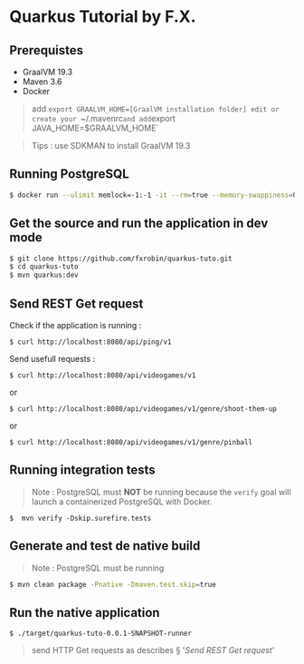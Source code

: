 # Quarkus Tutorial by F.X.

## Prerequistes

- GraalVM 19.3
- Maven 3.6
- Docker

> add `export GRAALVM_HOME=[GraalVM installation folder]
> edit or create your `~/.mavenrc` and add `export JAVA_HOME=$GRAALVM_HOME`

> Tips : use SDKMAN to install GraalVM 19.3


## Running PostgreSQL

```bash
$ docker run --ulimit memlock=-1:-1 -it --rm=true --memory-swappiness=0 --name quarkus_tuto -e POSTGRES_USER=quarkus_tuto -e POSTGRES_PASSWORD=quarkus_tuto -e POSTGRES_DB=quarkus_tuto -p 5432:5432 postgres:12.2
```

## Get the source and run the application in dev mode


```bash
$ git clone https://github.com/fxrobin/quarkus-tuto.git
$ cd quarkus-tuto
$ mvn quarkus:dev
```

## Send REST Get request

Check if the application is running :

```
$ curl http://localhost:8080/api/ping/v1
```

Send usefull requests :


```
$ curl http://localhost:8080/api/videogames/v1
```

or

```
$ curl http://localhost:8080/api/videogames/v1/genre/shoot-them-up
```

or 

```
$ curl http://localhost:8080/api/videogames/v1/genre/pinball
```

## Running integration tests

> Note : PostgreSQL must **NOT** be running because the `verify` goal will launch a containerized PostgreSQL with Docker.

```
$  mvn verify -Dskip.surefire.tests
```

## Generate and test de native build

> Note : PostgreSQL must be running

```bash
$ mvn clean package -Pnative -Dmaven.test.skip=true
```

## Run the native application

```
$ ./target/quarkus-tuto-0.0.1-SNAPSHOT-runner
```

> send HTTP Get requests as describes § '*Send REST Get request*'



